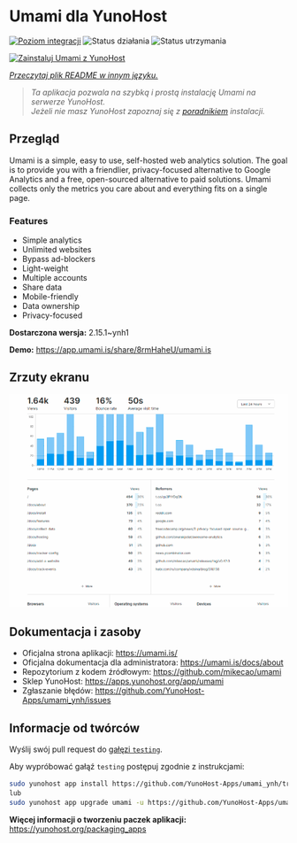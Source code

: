 <!--
To README zostało automatycznie wygenerowane przez <https://github.com/YunoHost/apps/tree/master/tools/readme_generator>
Nie powinno być ono edytowane ręcznie.
-->

# Umami dla YunoHost

[![Poziom integracji](https://apps.yunohost.org/badge/integration/umami)](https://ci-apps.yunohost.org/ci/apps/umami/)
![Status działania](https://apps.yunohost.org/badge/state/umami)
![Status utrzymania](https://apps.yunohost.org/badge/maintained/umami)

[![Zainstaluj Umami z YunoHost](https://install-app.yunohost.org/install-with-yunohost.svg)](https://install-app.yunohost.org/?app=umami)

*[Przeczytaj plik README w innym języku.](./ALL_README.md)*

> *Ta aplikacja pozwala na szybką i prostą instalację Umami na serwerze YunoHost.*  
> *Jeżeli nie masz YunoHost zapoznaj się z [poradnikiem](https://yunohost.org/install) instalacji.*

## Przegląd

Umami is a simple, easy to use, self-hosted web analytics solution. The goal is to provide you with a friendlier, privacy-focused alternative to Google Analytics and a free, open-sourced alternative to paid solutions. Umami collects only the metrics you care about and everything fits on a single page. 

### Features

- Simple analytics
- Unlimited websites
- Bypass ad-blockers
- Light-weight
- Multiple accounts
- Share data
- Mobile-friendly
- Data ownership
- Privacy-focused


**Dostarczona wersja:** 2.15.1~ynh1

**Demo:** <https://app.umami.is/share/8rmHaheU/umami.is>

## Zrzuty ekranu

![Zrzut ekranu z Umami](./doc/screenshots/dark.png)

## Dokumentacja i zasoby

- Oficjalna strona aplikacji: <https://umami.is/>
- Oficjalna dokumentacja dla administratora: <https://umami.is/docs/about>
- Repozytorium z kodem źródłowym: <https://github.com/mikecao/umami>
- Sklep YunoHost: <https://apps.yunohost.org/app/umami>
- Zgłaszanie błędów: <https://github.com/YunoHost-Apps/umami_ynh/issues>

## Informacje od twórców

Wyślij swój pull request do [gałęzi `testing`](https://github.com/YunoHost-Apps/umami_ynh/tree/testing).

Aby wypróbować gałąź `testing` postępuj zgodnie z instrukcjami:

```bash
sudo yunohost app install https://github.com/YunoHost-Apps/umami_ynh/tree/testing --debug
lub
sudo yunohost app upgrade umami -u https://github.com/YunoHost-Apps/umami_ynh/tree/testing --debug
```

**Więcej informacji o tworzeniu paczek aplikacji:** <https://yunohost.org/packaging_apps>
